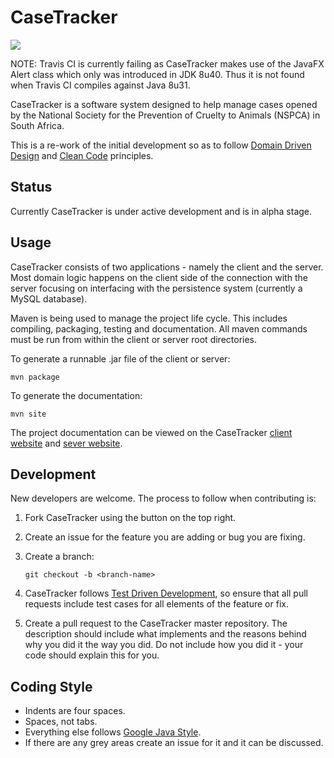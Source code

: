 CaseTracker
===========
![](https://travis-ci.org/paddatrapper/CaseTracker.svg?branch=master)

NOTE: Travis CI is currently failing as CaseTracker makes use of the JavaFX 
Alert class which only was introduced in JDK 8u40. Thus it is not found when 
Travis CI compiles against Java 8u31.

CaseTracker is a software system designed to help manage cases opened by the
National Society for the Prevention of Cruelty to Animals (NSPCA) in South 
Africa.

This is a re-work of the initial development so as to follow [Domain Driven
Design](http://en.wikipedia.org/wiki/Domain-driven_design) and [Clean Code](https://www.ufm.edu/images/0/04/Clean_Code.pdf) 
principles.

Status
------

Currently CaseTracker is under active development and is in alpha stage.

Usage
-----

CaseTracker consists of two applications - namely the client and the server. 
Most domain logic happens on the client side of the connection with the server
focusing on interfacing with the persistence system (currently a MySQL 
database).

Maven is being used to manage the project life cycle. This includes compiling,
packaging, testing and documentation. All maven commands must be run from
within the client or server root directories.

To generate a runnable .jar file of the client or server:

    mvn package

To generate the documentation:

    mvn site

The project documentation can be viewed on the CaseTracker [client website](http://kritsit.ddns.net/casetracker/client/project-info.html)
and [sever website](http://kritsit.ddns.net/casetracker/server/project-info.html).

Development
-----------

New developers are welcome. The process to follow when contributing is:

1. Fork CaseTracker using the button on the top right.
1. Create an issue for the feature you are adding or bug you are fixing.
1. Create a branch:

    `git checkout -b <branch-name>`

1. CaseTracker follows [Test Driven Development](en.wikipedia.org/wiki/Test-driven_development),
   so ensure that all pull requests include test cases for all elements of the
   feature or fix.
1. Create a pull request to the CaseTracker master repository. The description
   should include what implements and the reasons behind why you did it the way
   you did. Do not include how you did it - your code should explain this for
   you.

Coding Style
------------

* Indents are four spaces.
* Spaces, not tabs.
* Everything else follows [Google Java Style](https://google-styleguide.googlecode.com/svn/trunk/javaguide.html).
* If there are any grey areas create an issue for it and it can be discussed.
